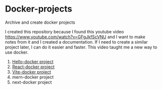 # Docker-projects

Archive and create docker projects

I created this repository because I found this youtube video https://www.youtube.com/watch?v=GFgJkfScVNU and I want to make notes from it and I created a documentation. If I need to create a similar project later, I can do it easier and faster. This video taught me a new way to use docker.

1. [Hello-docker project](hello-docker/README.md)
2. [React-docker project](react-docker/README.Docker.md)
3. [Vite-docker project](vite-project/README.Docker.md)
4. mern-docker project
5. next-docker project
